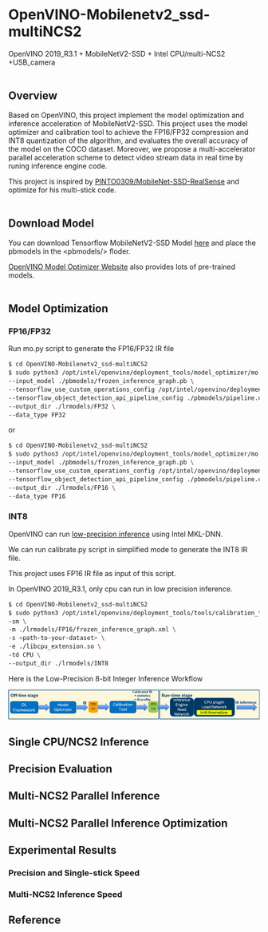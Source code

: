 # OpenVINO-Mobilenetv2_ssd-multiNCS2
OpenVINO 2019_R3.1 + MobileNetV2-SSD + Intel CPU/multi-NCS2 +USB_camera<br><br>

## Overview
Based on OpenVINO, this project implement the model optimization and inference acceleration of MobileNetV2-SSD. This project uses the model optimizer and calibration tool to achieve the FP16/FP32
compression and INT8 quantization of the algorithm, and evaluates the overall accuracy of the
model on the COCO dataset. Moreover, we propose a multi-accelerator parallel acceleration scheme to detect video stream data in real time by runing inference engine code.

This project is inspired by [PINTO0309/MobileNet-SSD-RealSense](https://github.com/PINTO0309/MobileNet-SSD-RealSense) and optimize for his multi-stick code.<br><br>

## Download Model
You can download Tensorflow MobileNetV2-SSD Model [here](download.tensorflow.org/models/object_detection/ssd_mobilenet_v2_coco_2018_03_29.tar.gz) and place the pbmodels in the &lt;pbmodels/&gt; floder.

[OpenVINO Model Optimizer Website](https://docs.openvinotoolkit.org/2019_R3.1/_docs_MO_DG_prepare_model_convert_model_Convert_Model_From_TensorFlow.html) also provides lots of pre-trained models.<br><br>

## Model Optimization
### FP16/FP32
Run mo.py script to generate the FP16/FP32 IR file
```bash
$ cd OpenVINO-Mobilenetv2_ssd-multiNCS2
$ sudo python3 /opt/intel/openvino/deployment_tools/model_optimizer/mo.py \
--input_model ./pbmodels/frozen_inference_graph.pb \
--tensorflow_use_custom_operations_config /opt/intel/openvino/deployment_tools/model_optimizer/extensions/front/tf/ssd_v2_support.json\
--tensorflow_object_detection_api_pipeline_config ./pbmodels/pipeline.config \
--output_dir ./lrmodels/FP32 \
--data_type FP32
```
or
```bash
$ cd OpenVINO-Mobilenetv2_ssd-multiNCS2
$ sudo python3 /opt/intel/openvino/deployment_tools/model_optimizer/mo.py \
--input_model ./pbmodels/frozen_inference_graph.pb \
--tensorflow_use_custom_operations_config /opt/intel/openvino/deployment_tools/model_optimizer/extensions/front/tf/ssd_v2_support.json\
--tensorflow_object_detection_api_pipeline_config ./pbmodels/pipeline.config \
--output_dir ./lrmodels/FP16 \
--data_type FP16
```
### INT8
OpenVINO can run [low-precision inference](https://docs.openvinotoolkit.org/2019_R3.1/_docs_IE_DG_Int8Inference.html) using Intel MKL-DNN. 

We can run calibrate.py script in simplified mode to generate the INT8 IR file.

This project uses FP16 IR file as input of this script.

In OpenVINO 2019_R3.1, only cpu can run in low precision inference.

```bash
$ cd OpenVINO-Mobilenetv2_ssd-multiNCS2
$ sudo python3 /opt/intel/openvino/deployment_tools/tools/calibration_tool/calibrate.py \
-sm \
-m ./lrmodels/FP16/frozen_inference_graph.xml \
-s <path-to-your-dataset> \
-e ./libcpu_extension.so \
-td CPU \
--output_dir ./lrmodels/INT8
```
Here is the Low-Precision 8-bit Integer Inference Workflow

![image](https://github.com/kkenshin1/OpenVINO-Mobilenetv2_ssd-multiNCS2/blob/main/imgs/cpu_int8_flow.png)

## Single CPU/NCS2 Inference



## Precision Evaluation


## Multi-NCS2 Parallel Inference


## Multi-NCS2 Parallel Inference Optimization


## Experimental Results
### Precision and Single-stick Speed

### Multi-NCS2 Inference Speed


## Reference